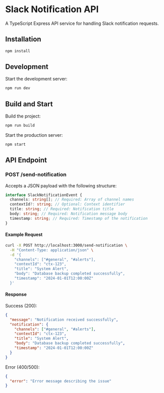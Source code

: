 # Slack Notification API

A TypeScript Express API service for handling Slack notification requests.

## Installation

```bash
npm install
```

## Development

Start the development server:

```bash
npm run dev
```

## Build and Start

Build the project:

```bash
npm run build
```

Start the production server:

```bash
npm start
```

## API Endpoint

### POST /send-notification

Accepts a JSON payload with the following structure:

```typescript
interface SlackNotificationEvent {
  channels: string[]; // Required: Array of channel names
  contextId?: string; // Optional: Context identifier
  title: string; // Required: Notification title
  body: string; // Required: Notification message body
  timestamp: string; // Required: Timestamp of the notification
}
```

#### Example Request

```bash
curl -X POST http://localhost:3000/send-notification \
  -H "Content-Type: application/json" \
  -d '{
    "channels": ["#general", "#alerts"],
    "contextId": "ctx-123",
    "title": "System Alert",
    "body": "Database backup completed successfully",
    "timestamp": "2024-01-01T12:00:00Z"
  }'
```

#### Response

Success (200):

```json
{
  "message": "Notification received successfully",
  "notification": {
    "channels": ["#general", "#alerts"],
    "contextId": "ctx-123",
    "title": "System Alert",
    "body": "Database backup completed successfully",
    "timestamp": "2024-01-01T12:00:00Z"
  }
}
```

Error (400/500):

```json
{
  "error": "Error message describing the issue"
}
```
